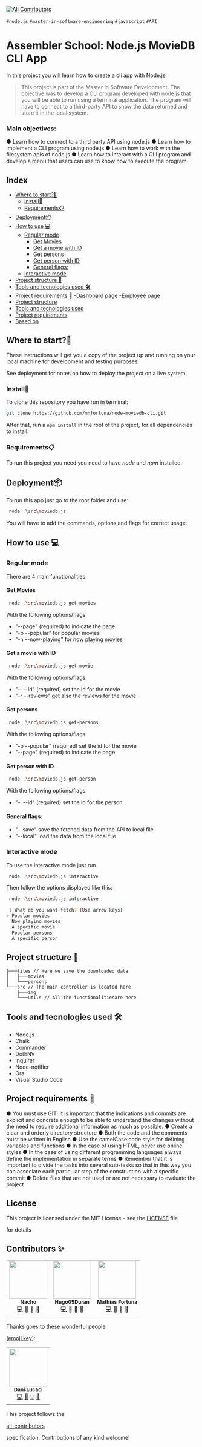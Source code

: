 
<!-- ALL-CONTRIBUTORS-BADGE:START - Do not remove or modify this section -->
[![All Contributors](https://img.shields.io/badge/all_contributors-3-orange.svg?style=flat-square)](#contributors-)
<!-- ALL-CONTRIBUTORS-BADGE:END -->
`#node.js`  `#master-in-software-engineering` `#javascript` `#API`

  

# Assembler School: Node.js MovieDB CLI App <!-- omit in toc -->

  

In this project you will learn how to create a cli app with Node.js.
  
>This project is part of the Master in Software Development. The objective was to develop a CLI program developed with node.js that you will be
able to run using a terminal application. The program will have to connect to a
third-party API to show the data returned and store it in the local system.


   ### Main objectives:
● Learn how to connect to a third party API using node.js
● Learn how to implement a CLI program using node.js
● Learn how to work with the filesystem apis of node.js
● Learn how to interact with a CLI program and develop a menu that users can use to know how to execute the program
   


## Index <!-- omit in toc -->
- [Where to start?🚀](#where-to-start)
  - [Install🔧](#install)
  - [Requirements📋](#requirements)
- [Deployment📦](#deployment)
- [How to use 💻](#how-to-use-)
  - [Regular mode](#regular-mode)
    - [Get Movies](#get-movies)
    - [Get a movie with ID](#get-a-movie-with-id)
    - [Get persons](#get-persons)
    - [Get person with ID](#get-person-with-id)
    - [General flags:](#general-flags)
  - [Interactive mode](#interactive-mode)
- [Project structure 📁](#project-structure-)
- [Tools and tecnologies used 🛠️](#tools-and-tecnologies-used-️)
- [Project requirements 📏](#project-requirements-)
	-[Dashboard page](#dashboard-page) 
	-[Employee page](#dashboard-page) 
- [Project structure](#project-structure)
- [Tools and tecnologies used](#tools-and-tecnologies-used)
- [Project requirements](#project-requirements)
- [Based on](#based-on)
  
## Where to start?🚀
These instructions will get you a copy of the project up and running on your local machine for development and testing purposes.
  
See deployment for notes on how to deploy the project on a live system.
### Install🔧

To clone this repository you have run in terminal:

```sh
git clone https://github.com/mhfortuna/node-moviedb-cli.git
```
After that, run a `npm install` in the root of the project, for all dependencies to install.

### Requirements📋

To run this project you need you need to have *node* and *npm* installed.


## Deployment📦

To run this app just go to the root folder and use:

```sh
 node .\src\moviedb.js
```
You will have to add the commands, options and flags for correct usage.

## How to use 💻

### Regular mode
There are 4 main functionalities:
#### Get Movies
```sh
 node .\src\moviedb.js get-movies
```
With the following options/flags:

-  "--page" (required) to indicate the page
- "-p --popular" for popular movies
- "-n --now-playing" for now playing movies

#### Get a movie with ID
```sh
 node .\src\moviedb.js get-movie
```
With the following options/flags:
- "-i --id" (required) set the id for the movie
- "-r --reviews" get also the reviews for the movie

#### Get persons
```sh
 node .\src\moviedb.js get-persons
```
With the following options/flags:
- "-p --popular" (required) set the id for the movie
-  "--page" (required) to indicate the page

#### Get person with ID
```sh
 node .\src\moviedb.js get-person
```
With the following options/flags:
- "-i --id" (required) set the id for the person

#### General flags:
- "--save" save the fetched data from the API to local file
- "--local" load the data from the local file

### Interactive mode
To use the interactive mode just run

```sh
 node .\src\moviedb.js interactive
```

Then follow the options displayed like this:
```sh
 node .\src\moviedb.js interactive
 
 ? What do you want fetch? (Use arrow keys)
> Popular movies 
  Now playing movies 
  A specific movie 
  Popular persons 
  A specific person 
```
## Project structure 📁

```
├───files // Here we save the downloaded data
│   ├───movies
│   └───persons
└───src // The main controller is located here
    ├───img
    └───utils // All the functionalitiesare here
```

## Tools and tecnologies used 🛠️

* Node.js
* Chalk
* Commander
* DotENV
* Inquirer
* Node-notifier
* Ora
* Visual Studio Code

## Project requirements 📏

● You must use GIT. It is important that the indications and commits are explicit and concrete enough to be able to understand the changes without the need to require additional information as much as possible.
● Create a clear and orderly directory structure
● Both the code and the comments must be written in English
● Use the camelCase code style for defining variables and functions
● In the case of using HTML, never use online styles
● In the case of using different programming languages always define the
implementation in separate terms
● Remember that it is important to divide the tasks into several sub-tasks so
that in this way you can associate each particular step of the construction
with a specific commit
● Delete files that are not used or are not necessary to evaluate the project

  

## License <!-- omit in toc -->

  

This project is licensed under the MIT License - see the [LICENSE](LICENSE) file

for details

  

## Contributors ✨ <!-- omit in toc -->

  
<!-- ALL-CONTRIBUTORS-LIST:START - Do not remove or modify this section -->
<!-- prettier-ignore-start -->
<!-- markdownlint-disable -->
<table>
  <tr>
    <td align="center"><a href="http://nachomontoya.es"><img src="https://avatars.githubusercontent.com/u/73990495?v=4?s=100" width="100px;" alt=""/><br /><sub><b>Nacho</b></sub></a><br /><a href="https://github.com/mhfortuna/node-moviedb-cli/commits?author=Nachomontoya" title="Code">💻</a> <a href="#design-Nachomontoya" title="Design">🎨</a> <a href="#ideas-Nachomontoya" title="Ideas, Planning, & Feedback">🤔</a> <a href="#projectManagement-Nachomontoya" title="Project Management">📆</a></td>
    <td align="center"><a href="https://github.com/Hugo05Duran"><img src="https://avatars.githubusercontent.com/u/80817782?v=4?s=100" width="100px;" alt=""/><br /><sub><b>Hugo05Duran</b></sub></a><br /><a href="https://github.com/mhfortuna/node-moviedb-cli/commits?author=Hugo05Duran" title="Code">💻</a> <a href="#design-Hugo05Duran" title="Design">🎨</a> <a href="#ideas-Hugo05Duran" title="Ideas, Planning, & Feedback">🤔</a> <a href="#projectManagement-Hugo05Duran" title="Project Management">📆</a></td>
    <td align="center"><a href="https://github.com/mhfortuna"><img src="https://avatars.githubusercontent.com/u/66578026?v=4?s=100" width="100px;" alt=""/><br /><sub><b>Mathias Fortuna</b></sub></a><br /><a href="https://github.com/mhfortuna/node-moviedb-cli/commits?author=mhfortuna" title="Code">💻</a> <a href="#design-mhfortuna" title="Design">🎨</a> <a href="#ideas-mhfortuna" title="Ideas, Planning, & Feedback">🤔</a> <a href="#projectManagement-mhfortuna" title="Project Management">📆</a></td>
  </tr>
</table>

<!-- markdownlint-restore -->
<!-- prettier-ignore-end -->

<!-- ALL-CONTRIBUTORS-LIST:END -->

Thanks goes to these wonderful people

([emoji key](https://allcontributors.org/docs/en/emoji-key)):

  

<!-- ALL-CONTRIBUTORS-LIST:START - Do not remove or modify this section -->

<!-- prettier-ignore-start -->

<!-- markdownlint-disable -->

<table>

<tr>

<td  align="center"><a  href="http://www.danilucaci.com"><img  src="https://avatars.githubusercontent.com/u/19062818?v=4?s=100"  width="100px;"  alt=""/><br /><sub><b>Dani Lucaci</b></sub></a><br /><a  href="https://github.com/assembler-school/vanilla-js-project-template/commits?author=danilucaci"  title="Code">💻</a> <a  href="https://github.com/assembler-school/vanilla-js-project-template/commits?author=danilucaci"  title="Documentation">📖</a> <a  href="#example-danilucaci"  title="Examples">💡</a> <a  href="#tool-danilucaci"  title="Tools">🔧</a></td>

</tr>

</table>

  

<!-- markdownlint-restore -->

<!-- prettier-ignore-end -->

  

<!-- ALL-CONTRIBUTORS-LIST:END -->

  

This project follows the

[all-contributors](https://github.com/all-contributors/all-contributors)

specification. Contributions of any kind welcome!

